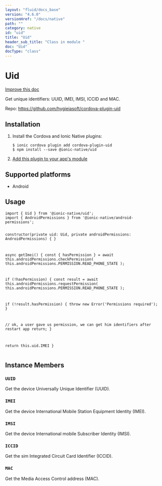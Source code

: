 ```yaml
---
layout: "fluid/docs_base"
version: "4.6.0"
versionHref: "/docs/native"
path: ""
category: native
id: "uid"
title: "Uid"
header_sub_title: "Class in module "
doc: "Uid"
docType: "class"
---
```


<h1 class="api-title">Uid</h1>

<a class="improve-v2-docs" href="http://github.com/ionic-team/ionic-native/edit/master/src/@ionic-native/plugins/uid/index.ts#L1">
  Improve this doc
</a>







<p>Get unique identifiers: UUID, IMEI, IMSI, ICCID and MAC.</p>


<p>Repo:
  <a href="https://github.com/hygieiasoft/cordova-plugin-uid">
    https://github.com/hygieiasoft/cordova-plugin-uid
  </a>
</p>


<h2><a class="anchor" name="installation" href="#installation"></a>Installation</h2>
<ol class="installation">
  <li>Install the Cordova and Ionic Native plugins:<br>
    <pre><code class="nohighlight">$ ionic cordova plugin add cordova-plugin-uid
$ npm install --save @ionic-native/uid
</code></pre>
  </li>
  <li><a href="https://ionicframework.com/docs/native/#Add_Plugins_to_Your_App_Module">Add this plugin to your app's module</a></li>
</ol>



<h2><a class="anchor" name="platforms" href="#platforms"></a>Supported platforms</h2>
<ul>
  <li>Android</li>
</ul>






<h2><a class="anchor" name="usage" href="#usage"></a>Usage</h2>
<pre><code class="lang-typescript">import { Uid } from &#39;@ionic-native/uid&#39;;
import { AndroidPermissions } from &#39;@ionic-native/android-permissions&#39;;

constructor(private uid: Uid, private androidPermissions: AndroidPermissions) { }


async getImei() {
 const { hasPermission } = await this.androidPermissions.checkPermission(
   this.androidPermissions.PERMISSION.READ_PHONE_STATE
 );

 if (!hasPermission) {
   const result = await this.androidPermissions.requestPermission(
     this.androidPermissions.PERMISSION.READ_PHONE_STATE
   );

   if (!result.hasPermission) {
     throw new Error(&#39;Permissions required&#39;);
   }

   // ok, a user gave us permission, we can get him identifiers after restart app
   return;
 }

  return this.uid.IMEI
}
</code></pre>








<h2><a class="anchor" name="instance-members" href="#instance-members"></a>Instance Members</h2>
<h3><a class="anchor" name="UUID" href="#UUID"></a><code>UUID</code></h3>


Get the device Universally Unique Identifier (UUID).



<h3><a class="anchor" name="IMEI" href="#IMEI"></a><code>IMEI</code></h3>


Get the device International Mobile Station Equipment Identity (IMEI).



<h3><a class="anchor" name="IMSI" href="#IMSI"></a><code>IMSI</code></h3>


Get the device International mobile Subscriber Identity (IMSI).



<h3><a class="anchor" name="ICCID" href="#ICCID"></a><code>ICCID</code></h3>


Get the sim Integrated Circuit Card Identifier (ICCID).



<h3><a class="anchor" name="MAC" href="#MAC"></a><code>MAC</code></h3>


Get the Media Access Control address (MAC).









